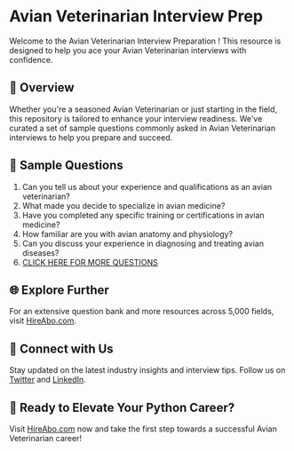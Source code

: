 # Avian Veterinarian Interview Prep

Welcome to the Avian Veterinarian Interview Preparation ! This resource is designed to help you ace your Avian Veterinarian interviews with confidence.

## 🚀 Overview

Whether you're a seasoned Avian Veterinarian or just starting in the field, this repository is tailored to enhance your interview readiness. We've curated a set of sample questions commonly asked in Avian Veterinarian interviews to help you prepare and succeed.

## 📝 Sample Questions

1. Can you tell us about your experience and qualifications as an avian veterinarian?
2. What made you decide to specialize in avian medicine?
3. Have you completed any specific training or certifications in avian medicine?
4. How familiar are you with avian anatomy and physiology?
5. Can you discuss your experience in diagnosing and treating avian diseases?
6. [CLICK HERE FOR MORE QUESTIONS](https://hireabo.com/job/24_0_7/Avian%20Veterinarian)

## 🌐 Explore Further

For an extensive question bank and more resources across 5,000 fields, visit [HireAbo.com](https://www.hireabo.com).

## 📱 Connect with Us

Stay updated on the latest industry insights and interview tips. Follow us on [Twitter](https://twitter.com/hireabo) and [LinkedIn](https://www.linkedin.com/in/hire-abo-3609972a8/).

## 🚀 Ready to Elevate Your Python Career?

Visit [HireAbo.com](https://www.hireabo.com) now and take the first step towards a successful Avian Veterinarian career!